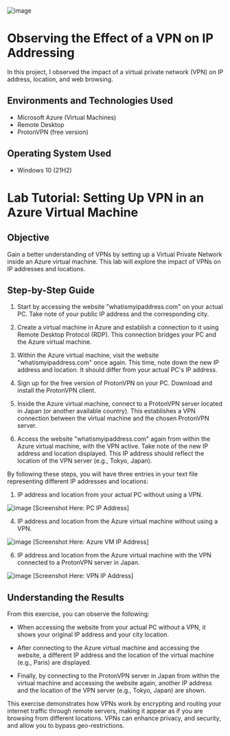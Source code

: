 ![image](https://github.com/JasonDelahoussaye/Virtual_Private_Network_VPN_IP_Address_Observations/assets/106440235/8feba822-22ed-4a5b-a709-b4383184314e)


<h1>Observing the Effect of a VPN on IP Addressing</h1>
In this project, I observed the impact of a virtual private network (VPN) on IP address, location, and web browsing. 
<br />
  
<h2>Environments and Technologies Used</h2>

- Microsoft Azure (Virtual Machines)
-	Remote Desktop
-	ProtonVPN (free version)


<h2>Operating System Used </h2>

- Windows 10 (21H2)

# Lab Tutorial: Setting Up VPN in an Azure Virtual Machine

## Objective
Gain a better understanding of VPNs by setting up a Virtual Private Network inside an Azure virtual machine. This lab will explore the impact of VPNs on IP addresses and locations.

## Step-by-Step Guide

1. Start by accessing the website "whatismyipaddress.com" on your actual PC. Take note of your public IP address and the corresponding city.

2. Create a virtual machine in Azure and establish a connection to it using Remote Desktop Protocol (RDP). This connection bridges your PC and the Azure virtual machine.

3. Within the Azure virtual machine, visit the website "whatismyipaddress.com" once again. This time, note down the new IP address and location. It should differ from your actual PC's IP address.

4. Sign up for the free version of ProtonVPN on your PC. Download and install the ProtonVPN client.

5. Inside the Azure virtual machine, connect to a ProtonVPN server located in Japan (or another available country). This establishes a VPN connection between the virtual machine and the chosen ProtonVPN server.

6. Access the website "whatismyipaddress.com" again from within the Azure virtual machine, with the VPN active. Take note of the new IP address and location displayed. This IP address should reflect the location of the VPN server (e.g., Tokyo, Japan).

By following these steps, you will have three entries in your text file representing different IP addresses and locations:

1. IP address and location from your actual PC without using a VPN.

![image](https://github.com/ShayneSL/VPN-config/assets/88577075/433c75ec-e80c-4b15-a0c5-00b07305487a)
[Screenshot Here: PC IP Address]

4. IP address and location from the Azure virtual machine without using a VPN.

![image](https://github.com/JasonDelahoussaye/Virtual_Private_Network_VPN_IP_Address_Observations/assets/106440235/0ffe175a-a0f2-47d8-a8e2-44105126c42b)
[Screenshot Here: Azure VM IP Address]

6. IP address and location from the Azure virtual machine with the VPN connected to a ProtonVPN server in Japan.

![image](https://github.com/JasonDelahoussaye/Virtual_Private_Network_VPN_IP_Address_Observations/assets/106440235/cca59671-88f4-490d-892c-6dd93d5c5974)
[Screenshot Here: VPN IP Address]

## Understanding the Results

From this exercise, you can observe the following:

- When accessing the website from your actual PC without a VPN, it shows your original IP address and your city location.

- After connecting to the Azure virtual machine and accessing the website, a different IP address and the location of the virtual machine (e.g., Paris) are displayed.

- Finally, by connecting to the ProtonVPN server in Japan from within the virtual machine and accessing the website again, another IP address and the location of the VPN server (e.g., Tokyo, Japan) are shown.

This exercise demonstrates how VPNs work by encrypting and routing your internet traffic through remote servers, making it appear as if you are browsing from different locations. VPNs can enhance privacy, and security, and allow you to bypass geo-restrictions.
